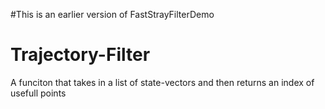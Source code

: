 #This is an earlier version of FastStrayFilterDemo

# Trajectory-Filter
A funciton that takes in a list of state-vectors and then returns an index of usefull points
